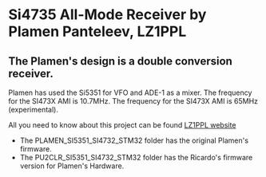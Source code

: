 # Si4735 All-Mode Receiver by Plamen Panteleev, LZ1PPL

## The Plamen's design  is a double conversion receiver.  

Plamen has used the Si5351 for VFO and ADE-1 as a mixer. 
The frequency for the SI473X AMI is 10.7MHz. 
The frequency for the SI473X AMI is 65MHz (experimental).

All you need to know about this project can be found [LZ1PPL website](https://www.lz1ppl.com/en/2021/04/22/si4735-all-mode-reciver/?fbclid=IwAR10n3x89ayj332m2X3x65AAR6bMVARHZ5VdDtkEzusT_qmUE-F6u9_QIaI)


* The PLAMEN_SI5351_SI4732_STM32 folder has the original Plamen's firmware.
* The PU2CLR_SI5351_SI4732_STM32 folder has the Ricardo's firmware version for Plamen's Hardware.



